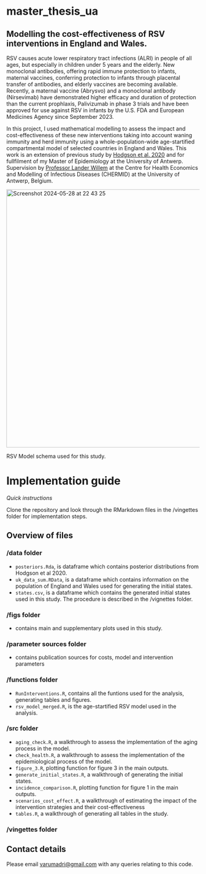 # master_thesis_ua
## Modelling the cost-effectiveness of RSV interventions in England and Wales. 
RSV causes acute lower respiratory tract infections (ALRI) in people of all ages, but especially in children under 5 years and the elderly. New monoclonal antibodies, offering rapid immune protection to infants, maternal vaccines, conferring protection to infants through placental transfer of antibodies, and elderly vaccines are becoming available. Recently, a maternal vaccine (Abrysvo) and a monoclonal antibody (Nirsevimab) have demonstrated higher efficacy and duration of protection than the current prophlaxis, Palivizumab in phase 3 trials and have been approved for use against RSV in infants by the U.S. FDA and European Medicines Agency since September 2023. 

In this project, I used mathematical modelling to assess the impact and cost-effectiveness of these new interventions taking into account waning immunity and herd immunity using a whole-population-wide age-startified compartmental model of selected countries in England and Wales. This work is an extension of previous study by [Hodgson et al. 2020](https://bmcmedicine.biomedcentral.com/articles/10.1186/s12916-020-01802-8) and for fullfilment of my Master of Epidemiology at the University of Antwerp. Supervision by [Professor Lander Willem](https://www.uantwerpen.be/en/staff/lander-willem/) at the Centre for Health Economics and Modelling of Infectious Diseases (CHERMID) at the University of Antwerp, Belgium. 

<img width="674" alt="Screenshot 2024-05-28 at 22 43 25" src="https://github.com/arumadri/master_thesis_ua/assets/42062974/a457afba-0d56-4b40-8a76-474e256af441">

RSV Model schema used for this study. 

# Implementation guide 
*Quick instructions*

Clone the repository and look through the RMarkdown files in the /vingettes folder for implementation steps.

## Overview of files 
### /data folder 
+ `posteriors.Rda`, is dataframe which contains posterior distributions from Hodgson et al 2020.
+ `uk_data_sum.RData`, is a dataframe which contains information on the population of England and Wales used for generating the initial states.
+ `states.csv`, is a dataframe which contains the generated initial states used in this study. The procedure is described in the /vignettes folder.

### /figs folder 
+ contains main and supplementary plots used in this study.

### /parameter sources folder
+ contains publication sources for costs, model and intervention parameters

### /functions folder 
+ `RunInterventions.R`, contains all the funtions used for the analysis, generating tables and figures.
+ `rsv_model_merged.R`, is the age-startified RSV model used in the analysis.

### /src folder 
+ `aging_check.R`, a walkthrough to assess the implementation of the aging process in the model.
+ `check_health.R`, a walkthrough to assess the implementation of the epidemiological process of the model.
+ `figure_3.R`, plotting function for figure 3 in the main outputs.
+ `generate_initial_states.R`, a walkthrough of generating the initial states.
+ `incidence_comparison.R`, plotting function for figure 1 in the main outputs.
+ `scenarios_cost_effect.R`, a walkthrough of estimating the impact of the intervention strategies and their cost-effectiveness
+ `tables.R`, a walkthrough of generating all tables in the study.

### /vingettes folder

## Contact details 
Please email [varumadri@gmail.com](varumadri@gmail.com) with any queries relating to this code.
